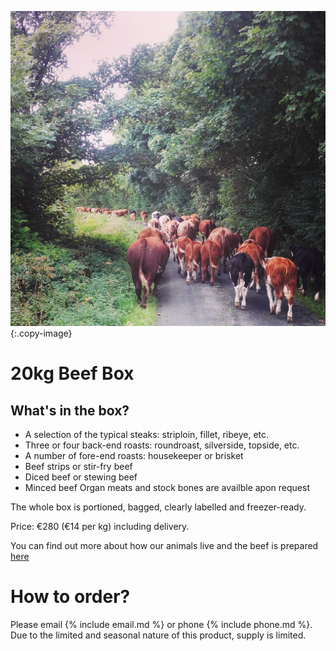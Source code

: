 
![cover-image]
{:.copy-image}

# 20kg Beef Box

## What's in the box?

* A selection of the typical steaks: striploin, fillet, ribeye, etc.
* Three or four back-end roasts: roundroast, silverside, topside, etc.
* A number of fore-end roasts: housekeeper or brisket
* Beef strips or stir-fry beef
* Diced beef or stewing beef
* Minced beef
Organ meats and stock bones are availble apon request

The whole box is portioned, bagged, clearly labelled and freezer-ready.

Price: €280 (€14 per kg) including delivery.

You can find out more about how our animals live and the beef is prepared [here](/blog/our-beef)

# How to order?

Please email {% include email.md %} or phone {% include phone.md %}. Due to the limited and seasonal nature of this product, supply is limited.

[cover-image]: /images/cow-walk.jpg

